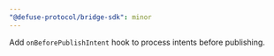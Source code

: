 ```yaml
---
"@defuse-protocol/bridge-sdk": minor
---
```


Add `onBeforePublishIntent` hook to process intents before publishing.
